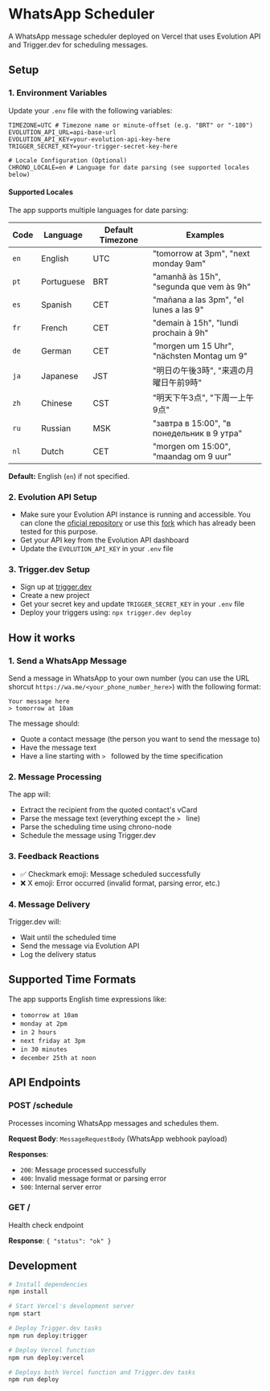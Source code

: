 # WhatsApp Scheduler

A WhatsApp message scheduler deployed on Vercel that uses Evolution API and Trigger.dev for scheduling messages.

## Setup

### 1. Environment Variables
Update your `.env` file with the following variables:

```env
TIMEZONE=UTC # Timezone name or minute-offset (e.g. "BRT" or "-180")
EVOLUTION_API_URL=api-base-url
EVOLUTION_API_KEY=your-evolution-api-key-here
TRIGGER_SECRET_KEY=your-trigger-secret-key-here

# Locale Configuration (Optional)
CHRONO_LOCALE=en # Language for date parsing (see supported locales below)
```

#### Supported Locales
The app supports multiple languages for date parsing:

| Code | Language | Default Timezone | Examples |
|------|----------|------------------|----------|
| `en` | English | UTC | "tomorrow at 3pm", "next monday 9am" |
| `pt` | Portuguese | BRT | "amanhã às 15h", "segunda que vem às 9h" |
| `es` | Spanish | CET | "mañana a las 3pm", "el lunes a las 9" |
| `fr` | French | CET | "demain à 15h", "lundi prochain à 9h" |
| `de` | German | CET | "morgen um 15 Uhr", "nächsten Montag um 9" |
| `ja` | Japanese | JST | "明日の午後3時", "来週の月曜日午前9時" |
| `zh` | Chinese | CST | "明天下午3点", "下周一上午9点" |
| `ru` | Russian | MSK | "завтра в 15:00", "в понедельник в 9 утра" |
| `nl` | Dutch | CET | "morgen om 15:00", "maandag om 9 uur" |

**Default:** English (`en`) if not specified.

### 2. Evolution API Setup
- Make sure your Evolution API instance is running and accessible. You can clone the [oficial repository](https://github.com/EvolutionAPI/evolution-api) or use this [fork](https://github.com/ViniciusX22/evolution-api) which has already been tested for this purpose.
- Get your API key from the Evolution API dashboard
- Update the `EVOLUTION_API_KEY` in your `.env` file

### 3. Trigger.dev Setup
- Sign up at [trigger.dev](https://trigger.dev)
- Create a new project
- Get your secret key and update `TRIGGER_SECRET_KEY` in your `.env` file
- Deploy your triggers using: `npx trigger.dev deploy`

## How it works

### 1. Send a WhatsApp Message
Send a message in WhatsApp to your own number (you can use the URL shorcut `https://wa.me/<your_phone_number_here>`) with the following format:
```
Your message here
> tomorrow at 10am
```

The message should:
- Quote a contact message (the person you want to send the message to)
- Have the message text
- Have a line starting with `> ` followed by the time specification

### 2. Message Processing
The app will:
- Extract the recipient from the quoted contact's vCard
- Parse the message text (everything except the `> ` line)
- Parse the scheduling time using chrono-node
- Schedule the message using Trigger.dev

### 3. Feedback Reactions
- ✅ Checkmark emoji: Message scheduled successfully
- ❌ X emoji: Error occurred (invalid format, parsing error, etc.)

### 4. Message Delivery
Trigger.dev will:
- Wait until the scheduled time
- Send the message via Evolution API
- Log the delivery status

## Supported Time Formats

The app supports English time expressions like:
- `tomorrow at 10am`
- `monday at 2pm`
- `in 2 hours`
- `next friday at 3pm`
- `in 30 minutes`
- `december 25th at noon`

## API Endpoints

### POST /schedule
Processes incoming WhatsApp messages and schedules them.

**Request Body**: `MessageRequestBody` (WhatsApp webhook payload)

**Responses**:
- `200`: Message processed successfully
- `400`: Invalid message format or parsing error
- `500`: Internal server error

### GET /
Health check endpoint

**Response**: `{ "status": "ok" }`

## Development

```bash
# Install dependencies
npm install

# Start Vercel's development server
npm start

# Deploy Trigger.dev tasks
npm run deploy:trigger

# Deploy Vercel function
npm run deploy:vercel

# Deploys both Vercel function and Trigger.dev tasks
npm run deploy
```

